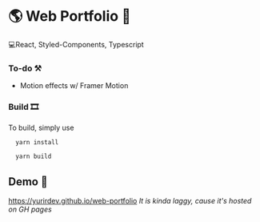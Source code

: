 # 🌎 Web Portfolio 📃

💻React, Styled-Components, Typescript


### To-do ⚒
- Motion effects w/ Framer Motion  


### Build 🎞

To build, simply use 

```bash
  yarn install
```
```bash
  yarn build
```



## Demo 🚀

https://yurirdev.github.io/web-portfolio
*It is kinda laggy, cause it's hosted on GH pages*
